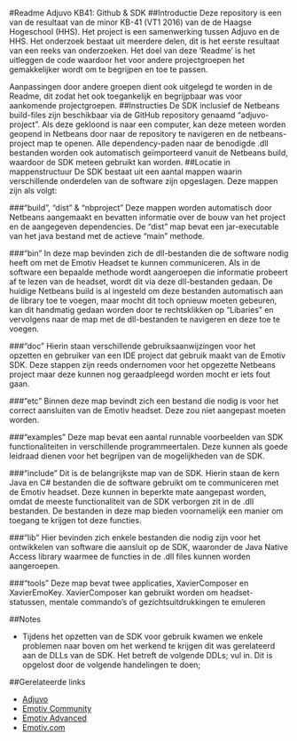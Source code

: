 #Readme Adjuvo KB41: Github & SDK 
##Introductie
Deze repository is een van de resultaat van de minor KB-41 (VT1 2016) van de de Haagse Hogeschool (HHS). Het project is een samenwerking tussen Adjuvo en de HHS. Het onderzoek bestaat uit meerdere delen, dit is het eerste resultaat van een reeks van onderzoeken. Het doel van deze ‘Readme’ is het uitleggen de code waardoor het voor andere projectgroepen het gemakkelijker wordt om te begrijpen en toe te passen.


Aanpassingen door andere groepen dient ook uitgelegd te worden in de Readme, dit zodat het ook toegankelijk en begrijpbaar was voor aankomende projectgroepen.
##Instructies
De SDK inclusief de Netbeans build-files zijn beschikbaar via de GitHub repository genaamd “adjuvo-project”. Als deze gekloond is naar een computer, kan deze meteen worden geopend in Netbeans door naar de repository te navigeren en de netbeans-project map te openen. Alle dependency-paden naar de benodigde .dll bestanden worden ook automatisch geïmporteerd vanuit de Netbeans build, waardoor de SDK meteen gebruikt kan worden.
##Locatie in mappenstructuur
De SDK bestaat uit een aantal mappen waarin verschillende onderdelen van de software zijn opgeslagen. Deze mappen zijn als volgt:

###“build”, “dist” & “nbproject”
Deze mappen worden automatisch door Netbeans aangemaakt en bevatten informatie over de bouw van het project en de aangegeven dependencies. De “dist” map bevat een jar-executable van het java bestand met de actieve “main” methode.

###“bin”
In deze map bevinden zich de dll-bestanden die de software nodig heeft om met de Emotiv Headset te kunnen communiceren. Als in de software een bepaalde methode wordt aangeroepen die informatie probeert af te lezen van de headset, wordt dit via deze dll-bestanden gedaan. De huidige Netbeans build is al ingesteld om deze bestanden automatisch aan de library toe te voegen, maar mocht dit toch opnieuw moeten gebeuren, kan dit handmatig gedaan worden door te rechtsklikken op “Libaries” en vervolgens naar de map met de dll-bestanden te navigeren en deze toe te voegen.

###“doc”
Hierin staan verschillende gebruiksaanwijzingen voor het opzetten en gebruiker van een IDE project dat gebruik maakt van de Emotiv SDK. Deze stappen zijn reeds ondernomen voor het opgezette Netbeans project maar deze kunnen nog geraadpleegd worden mocht er iets fout gaan.

###“etc”
Binnen deze map bevindt zich een bestand die nodig is voor het correct aansluiten van de Emotiv headset. Deze zou niet aangepast moeten worden.

###“examples”
Deze map bevat een aantal runnable voorbeelden van SDK functionaliteiten in verschillende programmeertalen. Deze kunnen als goede leidraad dienen voor het begrijpen van de mogelijkheden van de SDK.

###“include”
Dit is de belangrijkste map van de SDK. Hierin staan de kern Java en C# bestanden die de software gebruikt om te communiceren met de Emotiv headset. Deze kunnen in beperkte mate aangepast worden, omdat de meeste functionaliteit van de SDK verborgen zit in de .dll bestanden. De bestanden in deze map bieden voornamelijk een manier om toegang te krijgen tot deze functies.

###“lib”
Hier bevinden zich enkele bestanden die nodig zijn voor het ontwikkelen van software die aansluit op de SDK, waaronder de Java Native Access library waarmee de functies in de .dll files kunnen worden aangeroepen.

###“tools”
Deze map bevat twee applicaties, XavierComposer en XavierEmoKey. XavierComposer kan gebruikt worden om headset-statussen, mentale commando’s of gezichtsuitdrukkingen te emuleren

##Notes
* Tijdens het opzetten van de SDK voor gebruik kwamen we enkele problemen naar boven om het werkend te krijgen dit was gerelateerd aan de DLLs van de SDK. Het betreft de volgende DDLs; vul in.
Dit is opgelost door de volgende handelingen te doen;

##Gerelateerde links
+ [Adjuvo](http://www.myadjuvo.com/)
+ [Emotiv Community](https://github.com/Emotiv/community-sdk)
+ [Emotiv Advanced](https://github.com/Emotiv/community-sdk)
+ [Emotiv.com](https://Emotiv.com)
